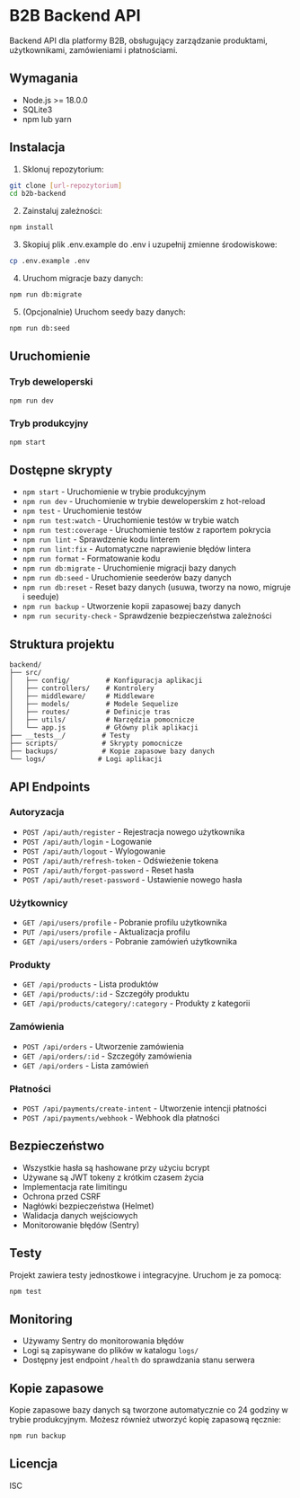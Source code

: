 # B2B Backend API

Backend API dla platformy B2B, obsługujący zarządzanie produktami, użytkownikami, zamówieniami i płatnościami.

## Wymagania

- Node.js >= 18.0.0
- SQLite3
- npm lub yarn

## Instalacja

1. Sklonuj repozytorium:
```bash
git clone [url-repozytorium]
cd b2b-backend
```

2. Zainstaluj zależności:
```bash
npm install
```

3. Skopiuj plik .env.example do .env i uzupełnij zmienne środowiskowe:
```bash
cp .env.example .env
```

4. Uruchom migracje bazy danych:
```bash
npm run db:migrate
```

5. (Opcjonalnie) Uruchom seedy bazy danych:
```bash
npm run db:seed
```

## Uruchomienie

### Tryb deweloperski
```bash
npm run dev
```

### Tryb produkcyjny
```bash
npm start
```

## Dostępne skrypty

- `npm start` - Uruchomienie w trybie produkcyjnym
- `npm run dev` - Uruchomienie w trybie deweloperskim z hot-reload
- `npm test` - Uruchomienie testów
- `npm run test:watch` - Uruchomienie testów w trybie watch
- `npm run test:coverage` - Uruchomienie testów z raportem pokrycia
- `npm run lint` - Sprawdzenie kodu linterem
- `npm run lint:fix` - Automatyczne naprawienie błędów lintera
- `npm run format` - Formatowanie kodu
- `npm run db:migrate` - Uruchomienie migracji bazy danych
- `npm run db:seed` - Uruchomienie seederów bazy danych
- `npm run db:reset` - Reset bazy danych (usuwa, tworzy na nowo, migruje i seeduje)
- `npm run backup` - Utworzenie kopii zapasowej bazy danych
- `npm run security-check` - Sprawdzenie bezpieczeństwa zależności

## Struktura projektu

```
backend/
├── src/
│   ├── config/         # Konfiguracja aplikacji
│   ├── controllers/    # Kontrolery
│   ├── middleware/     # Middleware
│   ├── models/         # Modele Sequelize
│   ├── routes/         # Definicje tras
│   ├── utils/          # Narzędzia pomocnicze
│   └── app.js          # Główny plik aplikacji
├── __tests__/         # Testy
├── scripts/           # Skrypty pomocnicze
├── backups/           # Kopie zapasowe bazy danych
└── logs/             # Logi aplikacji
```

## API Endpoints

### Autoryzacja
- `POST /api/auth/register` - Rejestracja nowego użytkownika
- `POST /api/auth/login` - Logowanie
- `POST /api/auth/logout` - Wylogowanie
- `POST /api/auth/refresh-token` - Odświeżenie tokena
- `POST /api/auth/forgot-password` - Reset hasła
- `POST /api/auth/reset-password` - Ustawienie nowego hasła

### Użytkownicy
- `GET /api/users/profile` - Pobranie profilu użytkownika
- `PUT /api/users/profile` - Aktualizacja profilu
- `GET /api/users/orders` - Pobranie zamówień użytkownika

### Produkty
- `GET /api/products` - Lista produktów
- `GET /api/products/:id` - Szczegóły produktu
- `GET /api/products/category/:category` - Produkty z kategorii

### Zamówienia
- `POST /api/orders` - Utworzenie zamówienia
- `GET /api/orders/:id` - Szczegóły zamówienia
- `GET /api/orders` - Lista zamówień

### Płatności
- `POST /api/payments/create-intent` - Utworzenie intencji płatności
- `POST /api/payments/webhook` - Webhook dla płatności

## Bezpieczeństwo

- Wszystkie hasła są hashowane przy użyciu bcrypt
- Używane są JWT tokeny z krótkim czasem życia
- Implementacja rate limitingu
- Ochrona przed CSRF
- Nagłówki bezpieczeństwa (Helmet)
- Walidacja danych wejściowych
- Monitorowanie błędów (Sentry)

## Testy

Projekt zawiera testy jednostkowe i integracyjne. Uruchom je za pomocą:

```bash
npm test
```

## Monitoring

- Używamy Sentry do monitorowania błędów
- Logi są zapisywane do plików w katalogu `logs/`
- Dostępny jest endpoint `/health` do sprawdzania stanu serwera

## Kopie zapasowe

Kopie zapasowe bazy danych są tworzone automatycznie co 24 godziny w trybie produkcyjnym.
Możesz również utworzyć kopię zapasową ręcznie:

```bash
npm run backup
```

## Licencja

ISC 